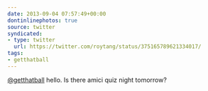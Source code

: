 ```yaml
---
date: 2013-09-04 07:57:49+00:00
dontinlinephotos: true
source: twitter
syndicated:
- type: twitter
  url: https://twitter.com/roytang/status/375165789621334017/
tags:
- getthatball
---
```


[@getthatball](https://twitter.com/getthatball/) hello. Is there amici quiz night tomorrow?